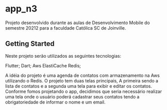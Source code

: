 # app_n3

Projeto desenvolvido durante as aulas de Desenvolvimento Mobile do semestre 20212 para a faculdade Católica SC de Joinville.

## Getting Started

Neste projeto serão utilizados as seguintes tecnologias:

Flutter;
Dart;
Aws ElastiCache Redis;

A idéia do projeto é uma agenda de contatos com armazenamento na Aws utilizando o Redis.
O projeto tem duas telas principais, A primeira sendo a lista de contatos e a segunda uma tela para exibir e editar os contatos.
Conforme fomos projetando o app, decidimos que seria necessário realizar uma tela onde o usuário poderá cadastrar seus contatos tendo a obrigatoriedade de informar o nome e um email.

